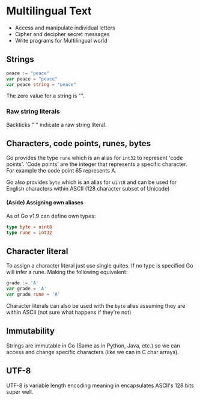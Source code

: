 # Multilingual Text
- Access and manipulate individual letters
- Cipher and decipher secret messages
- Write programs for Multilingual world

## Strings
``` go
peace := "peace"
var peace = "peace"
var peace string = "peace"
```
The zero value for a string is "".

### Raw string literals
Backticks "\`" indicate a raw string literal.

## Characters, code points, runes, bytes
Go provides the type `rune` which is an alias for `int32` to represent 'code points'.  'Code points' are the integer that represents a specific character.  For example the code point 65 represents A.

Go also provides `byte` which is an alias for `uint8` and can be used for English characters within ASCII (128 character subset of Unicode)

#### (Aside) Assigning own aliases
As of Go v1.9 can define own types:
```go
type byte = uint8
type rune = int32
```

## Character literal
To assign a character literal just use single quites.  If no type is specified Go will infer a rune. Making the following equivalent:
```go
grade := 'A'
var grade = 'A'
var grade rune = 'A'
```
Character literals can also be used with the `byte` alias assuming they are within ASCII (not sure what happens if they're not)

## Immutability
Strings are immutable in Go (Same as in Python, Java, etc.) so we can access and change specific characters (like we can in C char arrays).

## UTF-8
UTF-8 is variable length encoding meaning in encapsulates ASCII's 128 bits super well.
